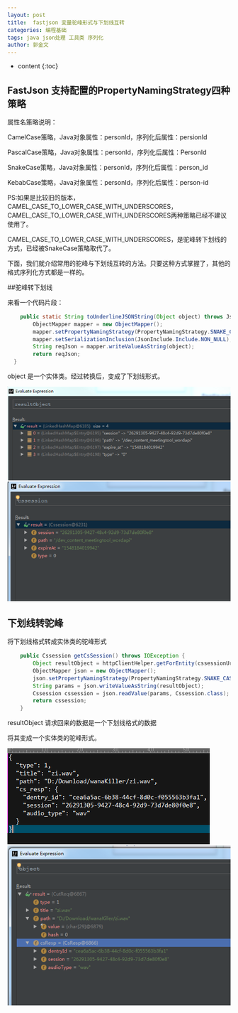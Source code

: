 ```yaml
---
layout: post
title:  fastjson 变量驼峰形式与下划线互转
categories: 编程基础
tags: java json处理 工具类 序列化
author: 郭金文
---
```

* content
{:toc}

## FastJson 支持配置的PropertyNamingStrategy四种策略

属性名策略说明：

CamelCase策略，Java对象属性：personId，序列化后属性：persionId

PascalCase策略，Java对象属性：personId，序列化后属性：PersonId

SnakeCase策略，Java对象属性：personId，序列化后属性：person_id

KebabCase策略，Java对象属性：personId，序列化后属性：person-id

PS:如果是比较旧的版本，CAMEL_CASE_TO_LOWER_CASE_WITH_UNDERSCORES，CAMEL_CASE_TO_LOWER_CASE_WITH_UNDERSCORES两种策略已经不建议使用了。

CAMEL_CASE_TO_LOWER_CASE_WITH_UNDERSCORES，是驼峰转下划线的方式，已经被SnakeCase策略取代了。

下面，我们就介绍常用的驼峰与下划线互转的方法。只要这种方式掌握了，其他的格式序列化方式都是一样的。





##驼峰转下划线

来看一个代码片段：
```java	
	public static String toUnderlineJSONString(Object object) throws JsonProcessingException {
        ObjectMapper mapper = new ObjectMapper();
        mapper.setPropertyNamingStrategy(PropertyNamingStrategy.SNAKE_CASE);
        mapper.setSerializationInclusion(JsonInclude.Include.NON_NULL);
        String reqJson = mapper.writeValueAsString(object);
        return reqJson;
  }
```
object 是一个实体类。经过转换后，变成了下划线形式。

![](/images/skeeterfly/下划线转驼峰1.png)
![](/images/skeeterfly/下划线转驼峰2.png)

## 下划线转驼峰

将下划线格式转成实体类的驼峰形式
	
```java
	public Cssession getCsSession() throws IOException {
        Object resultObject = httpClientHelper.getForEntity(cssessionUrl, Object.class);
        ObjectMapper json = new ObjectMapper();
        json.setPropertyNamingStrategy(PropertyNamingStrategy.SNAKE_CASE);
        String params = json.writeValueAsString(resultObject);
        Cssession cssession = json.readValue(params, Cssession.class);
        return cssession;
    }
```
resultObject 请求回来的数据是一个下划线格式的数据

将其变成一个实体类的驼峰形式。

![](/images/skeeterfly/驼峰转下划线1.png)
![](/images/skeeterfly/驼峰转下划线2.png)

  
